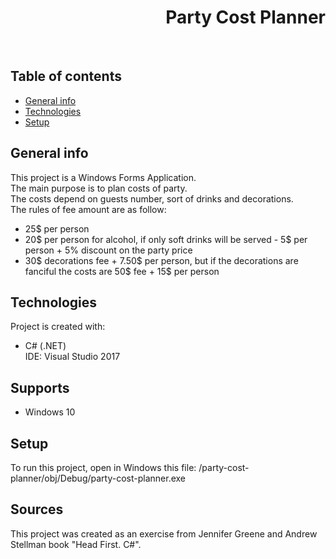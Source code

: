 <h1 align="right">Party Cost Planner</h1><br>

## Table of contents
* [General info](#general-info)
* [Technologies](#technologies)
* [Setup](#setup)

## General info
This project is a Windows Forms Application.  
The main purpose is to plan costs of party.   
The costs depend on guests number, sort of drinks and decorations.  
The rules of fee amount are as follow:
* 25$ per person
* 20$ per person for alcohol, if only soft drinks will be served - 5$ per person + 5% discount on the party price
* 30$ decorations fee + 7.50$ per person, but if the decorations are fanciful the costs are 50$ fee + 15$ per person 
	
## Technologies
Project is created with:
* C# (.NET)  
IDE: Visual Studio 2017

## Supports
* Windows 10

## Setup
To run this project, open in Windows this file: /party-cost-planner/obj/Debug/party-cost-planner.exe

## Sources
This project was created as an exercise from Jennifer Greene and Andrew Stellman book "Head First. C#".
